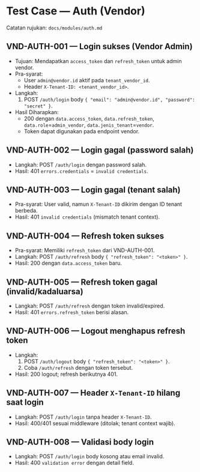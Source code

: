 # Test Case — Auth (Vendor)

Catatan rujukan: `docs/modules/auth.md`

## VND-AUTH-001 — Login sukses (Vendor Admin)
- Tujuan: Mendapatkan `access_token` dan `refresh_token` untuk admin vendor.
- Pra-syarat:
  - User `admin@vendor.id` aktif pada `tenant_vendor_id`.
  - Header `X-Tenant-ID: <tenant_vendor_id>`.
- Langkah:
  1. POST `/auth/login` body `{ "email": "admin@vendor.id", "password": "secret" }`.
- Hasil Diharapkan:
  - 200 dengan `data.access_token`, `data.refresh_token`, `data.role`=`admin_vendor`, `data.jenis_tenant`=`vendor`.
  - Token dapat digunakan pada endpoint vendor.

## VND-AUTH-002 — Login gagal (password salah)
- Langkah: POST `/auth/login` dengan password salah.
- Hasil: 401 `errors.credentials` = `invalid credentials`.

## VND-AUTH-003 — Login gagal (tenant salah)
- Pra-syarat: User valid, namun `X-Tenant-ID` dikirim dengan ID tenant berbeda.
- Hasil: 401 `invalid credentials` (mismatch tenant context).

## VND-AUTH-004 — Refresh token sukses
- Pra-syarat: Memiliki `refresh_token` dari VND-AUTH-001.
- Langkah: POST `/auth/refresh` body `{ "refresh_token": "<token>" }`.
- Hasil: 200 dengan `data.access_token` baru.

## VND-AUTH-005 — Refresh token gagal (invalid/kadaluarsa)
- Langkah: POST `/auth/refresh` dengan token invalid/expired.
- Hasil: 401 `errors.refresh_token` berisi alasan.

## VND-AUTH-006 — Logout menghapus refresh token
- Langkah:
  1. POST `/auth/logout` body `{ "refresh_token": "<token>" }`.
  2. Coba `/auth/refresh` dengan token tersebut.
- Hasil: 200 logout; refresh berikutnya 401.

## VND-AUTH-007 — Header `X-Tenant-ID` hilang saat login
- Langkah: POST `/auth/login` tanpa header `X-Tenant-ID`.
- Hasil: 400/401 sesuai middleware (ditolak; tenant context wajib).

## VND-AUTH-008 — Validasi body login
- Langkah: POST `/auth/login` body kosong atau email invalid.
- Hasil: 400 `validation error` dengan detail field.

